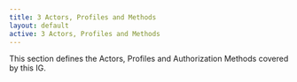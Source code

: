 ```yaml
---
title: 3 Actors, Profiles and Methods
layout: default
active: 3 Actors, Profiles and Methods
---
```


This section defines the Actors, Profiles and Authorization Methods covered by this IG.
